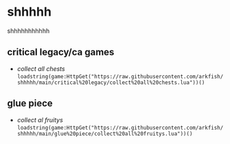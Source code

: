 # shhhhh
shhhhhhhhhhh

## critical legacy/ca games
* *collect all chests* `loadstring(game:HttpGet("https://raw.githubusercontent.com/arkfish/shhhhh/main/critical%20legacy/collect%20all%20chests.lua"))()`

## glue piece
* *collect al fruitys* `loadstring(game:HttpGet("https://raw.githubusercontent.com/arkfish/shhhhh/main/glue%20piece/collect%20all%20fruitys.lua"))()`
